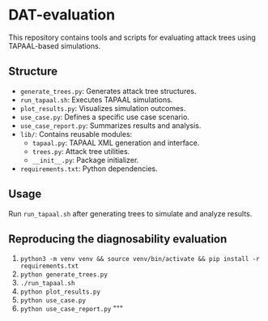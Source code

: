 # DAT-evaluation

This repository contains tools and scripts for evaluating attack trees using TAPAAL-based simulations.

## Structure

- `generate_trees.py`: Generates attack tree structures.
- `run_tapaal.sh`: Executes TAPAAL simulations.
- `plot_results.py`: Visualizes simulation outcomes.
- `use_case.py`: Defines a specific use case scenario.
- `use_case_report.py`: Summarizes results and analysis.
- `lib/`: Contains reusable modules:
  - `tapaal.py`: TAPAAL XML generation and interface.
  - `trees.py`: Attack tree utilities.
  - `__init__.py`: Package initializer.
- `requirements.txt`: Python dependencies.

## Usage

Run `run_tapaal.sh` after generating trees to simulate and analyze results.


## Reproducing the diagnosability evaluation
1. `python3 -m venv venv && source venv/bin/activate && pip install -r requirements.txt`
2. `python generate_trees.py`
3. `./run_tapaal.sh`
4. `python plot_results.py`
5. `python use_case.py`
6. `python use_case_report.py`
"""


